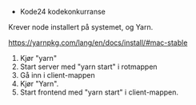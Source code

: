 * Kode24 kodekonkurranse

Krever node installert på systemet,
og Yarn.

https://yarnpkg.com/lang/en/docs/install/#mac-stable

1. Kjør "yarn"
2. Start server med "yarn start" i rotmappen
3. Gå inn i client-mappen
4. Kjør "Yarn".
5. Start frontend med "yarn start" i client-mappen.

